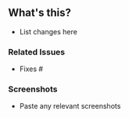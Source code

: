 ## What's this?

- List changes here

### Related Issues

- Fixes #

### Screenshots

- Paste any relevant screenshots

